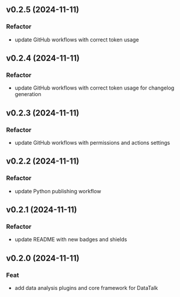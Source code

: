 ## v0.2.5 (2024-11-11)

### Refactor

- update GitHub workflows with correct token usage

## v0.2.4 (2024-11-11)

### Refactor

- update GitHub workflows with correct token usage for changelog generation

## v0.2.3 (2024-11-11)

### Refactor

- update GitHub workflows with permissions and actions settings

## v0.2.2 (2024-11-11)

### Refactor

- update Python publishing workflow

## v0.2.1 (2024-11-11)

### Refactor

- update README with new badges and shields

## v0.2.0 (2024-11-11)

### Feat

- add data analysis plugins and core framework for DataTalk

